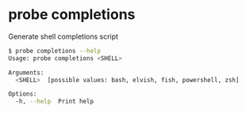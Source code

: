 # probe completions

Generate shell completions script

```bash
$ probe completions --help
Usage: probe completions <SHELL>

Arguments:
  <SHELL>  [possible values: bash, elvish, fish, powershell, zsh]

Options:
  -h, --help  Print help
```
